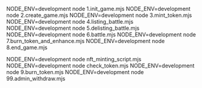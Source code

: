 NODE_ENV=development node 1.init_game.mjs
NODE_ENV=development node 2.create_game.mjs
NODE_ENV=development node 3.mint_token.mjs
NODE_ENV=development node 4.listing_battle.mjs
NODE_ENV=development node 5.delisting_battle.mjs
NODE_ENV=development node 6.battle.mjs
NODE_ENV=development node 7.burn_token_and_enhance.mjs
NODE_ENV=development node 8.end_game.mjs

NODE_ENV=development node nft_minting_script.mjs
NODE_ENV=development node check_token.mjs
NODE_ENV=development node 9.burn_token.mjs
NODE_ENV=development node 99.admin_withdraw.mjs